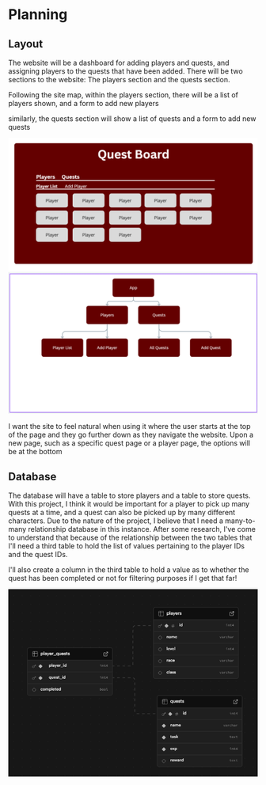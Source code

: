 # Planning

## Layout

The website will be a dashboard for adding players and quests, and assigning players to the quests that have been added.
There will be two sections to the website: The players section and the quests section.

Following the site map, within the players section, there will be a list of players shown, and a form to add new players

similarly, the quests section will show a list of quests and a form to add new quests

![Index pre-vis](index.png)
![Sitemap](sitemap.png)

I want the site to feel natural when using it where the user starts at the top of the page and they go further down as they navigate the website. Upon a new page, such as a specific quest page or a player page, the options will be at the bottom

## Database

The database will have a table to store players and a table to store quests. With this project, I think it would be important for a player to pick up many quests at a time, and a quest can also be picked up by many different characters. Due to the nature of the project, I believe that I need a many-to-many relationship database in this instance. After some research, I've come to understand that because of the relationship between the two tables that I'll need a third table to hold the list of values pertaining to the player IDs and the quest IDs.

I'll also create a column in the third table to hold a value as to whether the quest has been completed or not for filtering purposes if I get that far!

![database schema](databasesetup.png)
